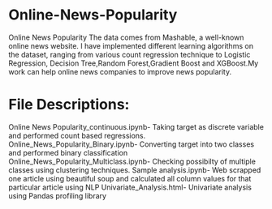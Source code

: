 # Online-News-Popularity
Online News Popularity
The data comes from Mashable, a well-known online news website. 
I have implemented different learning algorithms on the dataset, ranging from various count regression technique to Logistic Regression, Decision Tree,Random Forest,Gradient Boost and XGBoost.My work can help online news companies to improve news popularity. 

# File Descriptions:
Online News Popularity_continuous.ipynb- Taking target as discrete variable and performed count based regressions.
Online_News_Popularity_Binary.ipynb- Converting target into two classes and performed binary classification
Online_News_Popularity_Multiclass.ipynb- Checking possibilty of multiple classes using clustering techniques.
Sample analysis.ipynb- Web scrapped one article using beautiful soup and calculated all column values for that particular article using NLP
Univariate_Analysis.html- Univariate analysis using Pandas profiling library
